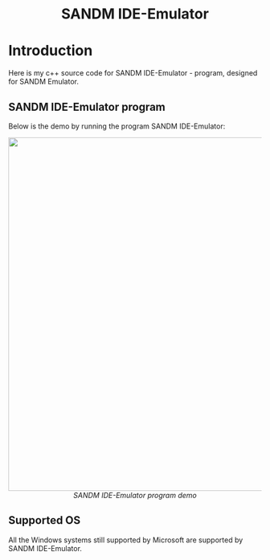 <p align="center">
 <h1 align="center">SANDM IDE-Emulator</h1>
</p>

# Introduction

Here is my c++ source code for SANDM IDE-Emulator - program, designed for SANDM Emulator.

## SANDM IDE-Emulator program

Below is the demo by running the program SANDM IDE-Emulator:
<p align="center">
  <img src="demo/SANDM.gif" width=704><br/>
  <i>SANDM IDE-Emulator program demo</i>
</p>

## Supported OS

All the Windows systems still supported by Microsoft are supported by SANDM IDE-Emulator.

